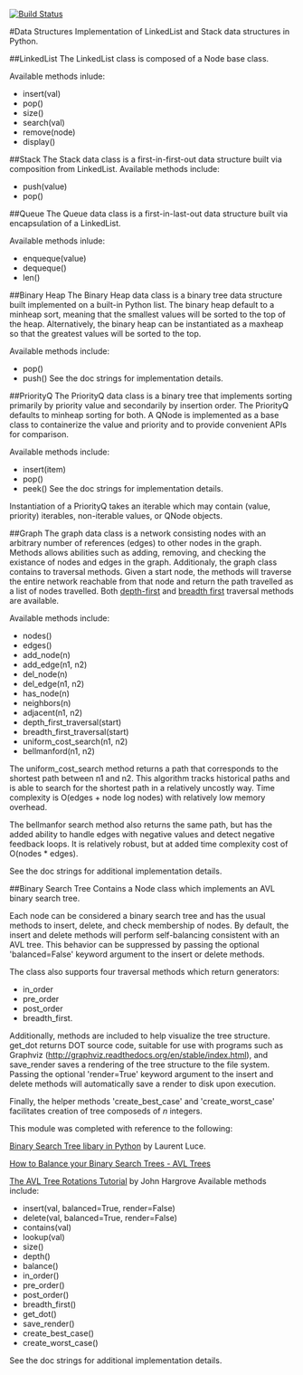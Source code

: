 [![Build Status](https://travis-ci.org/jonathanstallings/data-structures.svg?branch=master)](https://travis-ci.org/jonathanstallings/data-structures)


#Data Structures
Implementation of LinkedList and Stack data structures in Python.

##LinkedList
The LinkedList class is composed of a Node base class.

Available methods inlude:
* insert(val)
* pop()
* size()
* search(val)
* remove(node)
* display()

##Stack
The Stack data class is a first-in-first-out data structure built via composition from LinkedList.
Available methods include:
* push(value)
* pop()

##Queue
The Queue data class is a first-in-last-out data structure built via encapsulation of a LinkedList.

Available methods inlude:
* enqueque(value)
* dequeque()
* len()

##Binary Heap
The Binary Heap data class is a binary tree data structure built implemented on a built-in Python
list. The binary heap default to a minheap sort, meaning that the smallest values will be sorted to
the top of the heap. Alternatively, the binary heap can be instantiated as a maxheap so that the
greatest values will be sorted to the top.

Available methods include:
* pop()
* push()
See the doc strings for implementation details.

##PriorityQ
The PriorityQ data class is a binary tree that implements sorting primarily by priority value and
secondarily by insertion order. The PriorityQ defaults to minheap sorting for both. A QNode is implemented
as a base class to containerize the value and priority and to provide convenient APIs for comparison.

Available methods include:
* insert(item)
* pop()
* peek()
See the doc strings for implementation details.

Instantiation of a PriorityQ takes an iterable which may contain (value, priority) iterables,
non-iterable values, or QNode objects.

##Graph
The graph data class is a network consisting nodes with an arbitrary number of references (edges) to other
nodes in the graph. Methods allows abilities such as adding, removing, and checking the existance of nodes
and edges in the graph. Additionaly, the graph class contains to traversal methods. Given a start node, the
methods will traverse the entire network reachable from that node and return the path travelled as a list of
nodes travelled. Both [depth-first](https://en.wikipedia.org/wiki/Graph_traversal#Depth-first_search) and [breadth first](https://en.wikipedia.org/wiki/Graph_traversal#Breadth-first_search) traversal methods are available.

Available methods include:

* nodes()
* edges()
* add_node(n)
* add_edge(n1, n2)
* del_node(n)
* del_edge(n1, n2)
* has_node(n)
* neighbors(n)
* adjacent(n1, n2)
* depth_first_traversal(start)
* breadth_first_traversal(start)
* uniform_cost_search(n1, n2)
* bellmanford(n1, n2)

The uniform_cost_search method returns a path that corresponds to the
shortest path between n1 and n2. This algorithm tracks historical paths
and is able to search for the shortest path in a relatively uncostly way.
Time complexity is O(edges + node log nodes) with relatively low memory
overhead.

The bellmanfor search method also returns the same path, but has the added
ability to handle edges with negative values and detect negative feedback
loops. It is relatively robust, but at added time complexity cost of 
O(nodes * edges).

See the doc strings for additional implementation details.

##Binary Search Tree
Contains a Node class which implements an AVL binary search tree.

Each node can be considered a binary search tree and has the usual
methods to insert, delete, and check membership of nodes. By default,
the insert and delete methods will perform self-balancing consistent
with an AVL tree. This behavior can be suppressed by passing the optional
'balanced=False' keyword argument to the insert or delete methods.

The class also supports four traversal methods which return generators:

- in_order
- pre_order
- post_order
- breadth_first.

Additionally, methods are included to help visualize the tree structure.
get_dot returns DOT source code, suitable for use with programs such as
Graphviz (http://graphviz.readthedocs.org/en/stable/index.html), and
save_render saves a rendering of the tree structure to the file system.
Passing the optional 'render=True' keyword argument to the insert and
delete methods will automatically save a render to disk upon execution.

Finally, the helper methods 'create_best_case' and 'create_worst_case'
facilitates creation of tree composeds of _n_ integers.

This module was completed with reference to the following:

[Binary Search Tree libary in Python](http://www.laurentluce.com/posts/binary-search-tree-library-in-python/)
by Laurent Luce.

[How to Balance your Binary Search Trees - AVL Trees](https://triangleinequality.wordpress.com/2014/07/15/how-to-balance-your-binary-search-trees-avl-trees/)

[The AVL Tree Rotations Tutorial](http://pages.cs.wisc.edu/~paton/readings/liblitVersion/AVL-Tree-Rotations.pdf)
by John Hargrove
Available methods include:

* insert(val, balanced=True, render=False)
* delete(val, balanced=True, render=False)
* contains(val)
* lookup(val)
* size()
* depth()
* balance()
* in_order()
* pre_order()
* post_order()
* breadth_first()
* get_dot()
* save_render()
* create_best_case()
* create_worst_case()


See the doc strings for additional implementation details.



